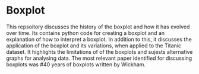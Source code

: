 # Boxplot 

This repsoitory discusses the history of the boxplot and how it has evolved over time. 
Its contains python code for creating a boxplot and an explanation of how to interpret a boxplot. 
In addition to this, it discusses the application of the boxplot and its variations, when applied to the Titanic dataset. 
It highlights the limitations of of the boxplots and sujests alternative graphs for analysing data. 
The most relevant paper identified for discussing boxplots was #40 years of boxplots written by Wickham.
